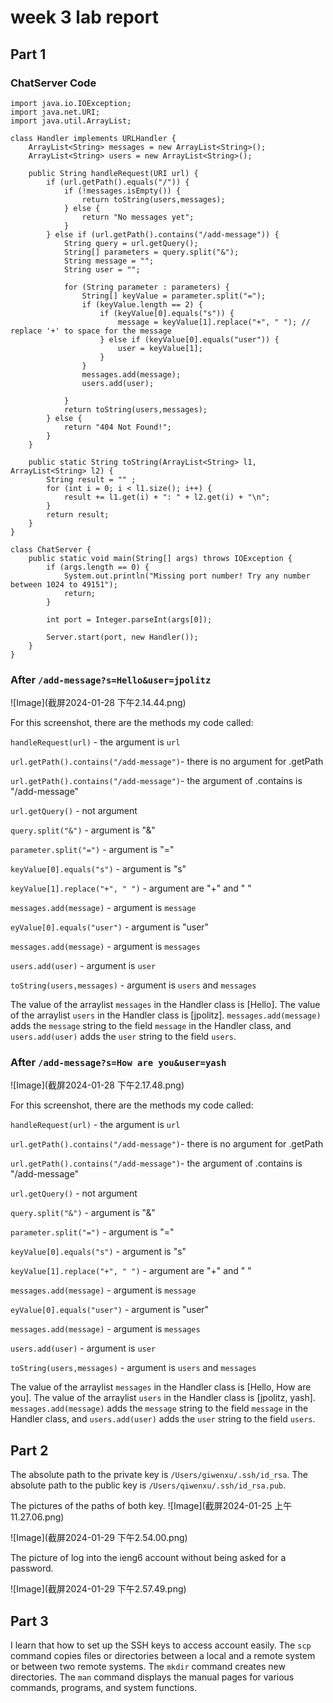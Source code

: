 # week 3 lab report
## Part 1
### ChatServer Code
```
import java.io.IOException;
import java.net.URI;
import java.util.ArrayList;

class Handler implements URLHandler {
    ArrayList<String> messages = new ArrayList<String>();
    ArrayList<String> users = new ArrayList<String>();

    public String handleRequest(URI url) {
        if (url.getPath().equals("/")) {
            if (!messages.isEmpty()) {
                return toString(users,messages);
            } else {
                return "No messages yet";
            }
        } else if (url.getPath().contains("/add-message")) {
            String query = url.getQuery();
            String[] parameters = query.split("&");
            String message = "";
            String user = "";

            for (String parameter : parameters) {
                String[] keyValue = parameter.split("=");
                if (keyValue.length == 2) {
                    if (keyValue[0].equals("s")) {
                        message = keyValue[1].replace("+", " "); // replace '+' to space for the message
                    } else if (keyValue[0].equals("user")) {
                        user = keyValue[1];
                    }
                }
                messages.add(message);
                users.add(user);

            }
            return toString(users,messages);
        } else {
            return "404 Not Found!";
        }
    }

    public static String toString(ArrayList<String> l1, ArrayList<String> l2) {
        String result = "" ;
        for (int i = 0; i < l1.size(); i++) {
            result += l1.get(i) + ": " + l2.get(i) + "\n";
        }
        return result;
    }
}

class ChatServer {
    public static void main(String[] args) throws IOException {
        if (args.length == 0) {
            System.out.println("Missing port number! Try any number between 1024 to 49151");
            return;
        }

        int port = Integer.parseInt(args[0]);

        Server.start(port, new Handler());
    }
}

```
### After `/add-message?s=Hello&user=jpolitz`
![Image](截屏2024-01-28 下午2.14.44.png)

For this screenshot, there are the methods my code called:

`handleRequest(url)` - the argument is `url`

`url.getPath().contains("/add-message")`- there is no argument for .getPath

`url.getPath().contains("/add-message")`- the argument of .contains is "/add-message"

`url.getQuery()` - not argument 

`query.split("&")` - argument is "&"

`parameter.split("=")` - argument is "="

`keyValue[0].equals("s")` - argument is "s"

`keyValue[1].replace("+", " ")` - argument are "+" and " "

`messages.add(message)` - argument is `message`

`eyValue[0].equals("user")` - argument is "user"

`messages.add(message)` - argument is `messages`

`users.add(user)` - argument is `user`

`toString(users,messages)` - argument is `users` and `messages`

The value of the arraylist `messages` in the Handler class is [Hello]. The value of the arraylist `users` in the Handler class is [jpolitz]. 
`messages.add(message)` adds the `message` string to the field `message` in the Handler class, and `users.add(user)` adds the `user` string to the field `users`.

### After `/add-message?s=How are you&user=yash`
![Image](截屏2024-01-28 下午2.17.48.png)

For this screenshot, there are the methods my code called:

`handleRequest(url)` - the argument is `url`

`url.getPath().contains("/add-message")`- there is no argument for .getPath

`url.getPath().contains("/add-message")`- the argument of .contains is "/add-message"

`url.getQuery()` - not argument 

`query.split("&")` - argument is "&"

`parameter.split("=")` - argument is "="

`keyValue[0].equals("s")` - argument is "s"

`keyValue[1].replace("+", " ")` - argument are "+" and " "

`messages.add(message)` - argument is `message`

`eyValue[0].equals("user")` - argument is "user"

`messages.add(message)` - argument is `messages`

`users.add(user)` - argument is `user`

`toString(users,messages)` - argument is `users` and `messages`

The value of the arraylist `messages` in the Handler class is [Hello, How are you]. The value of the arraylist `users` in the Handler class is [jpolitz, yash]. 
`messages.add(message)` adds the `message` string to the field `message` in the Handler class, and `users.add(user)` adds the `user` string to the field `users`.

## Part 2
The absolute path to the private key is `/Users/giwenxu/.ssh/id_rsa`. 
The absolute path to the public key is `/Users/qiwenxu/.ssh/id_rsa.pub`.

The pictures of the paths of both key.
![Image](截屏2024-01-25 上午11.27.06.png)

![Image](截屏2024-01-29 下午2.54.00.png)

The picture of log into the ieng6 account without being asked for a password.

![Image](截屏2024-01-29 下午2.57.49.png)

## Part 3
I learn that how to set up the SSH keys to access account easily. The `scp` command copies files or directories between a local and a remote system or between two remote systems. The `mkdir` command creates new directories. The `man` command displays the manual pages for various commands, programs, and system functions.
